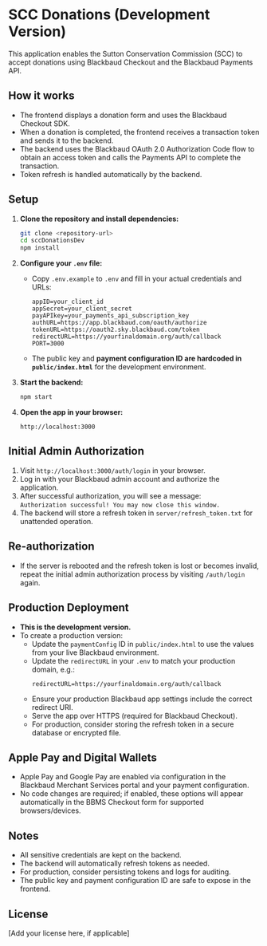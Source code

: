 # SCC Donations (Development Version)

This application enables the Sutton Conservation Commission (SCC) to accept donations using Blackbaud Checkout and the Blackbaud Payments API.

## How it works

- The frontend displays a donation form and uses the Blackbaud Checkout SDK.
- When a donation is completed, the frontend receives a transaction token and sends it to the backend.
- The backend uses the Blackbaud OAuth 2.0 Authorization Code flow to obtain an access token and calls the Payments API to complete the transaction.
- Token refresh is handled automatically by the backend.

## Setup

1. **Clone the repository and install dependencies:**
   ```bash
   git clone <repository-url>
   cd sccDonationsDev
   npm install
   ```

2. **Configure your `.env` file:**
   - Copy `.env.example` to `.env` and fill in your actual credentials and URLs:
     ```
     appID=your_client_id
     appSecret=your_client_secret
     payAPIkey=your_payments_api_subscription_key
     authURL=https://app.blackbaud.com/oauth/authorize
     tokenURL=https://oauth2.sky.blackbaud.com/token
     redirectURL=https://yourfinaldomain.org/auth/callback
     PORT=3000
     ```
   - The public key and **payment configuration ID are hardcoded in `public/index.html`** for the development environment.

3. **Start the backend:**
   ```bash
   npm start
   ```

4. **Open the app in your browser:**
   ```
   http://localhost:3000
   ```

## Initial Admin Authorization

1. Visit `http://localhost:3000/auth/login` in your browser.
2. Log in with your Blackbaud admin account and authorize the application.
3. After successful authorization, you will see a message:  
   `Authorization successful! You may now close this window.`
4. The backend will store a refresh token in `server/refresh_token.txt` for unattended operation.

## Re-authorization

- If the server is rebooted and the refresh token is lost or becomes invalid, repeat the initial admin authorization process by visiting `/auth/login` again.

## Production Deployment

- **This is the development version.**
- To create a production version:
  - Update the `paymentConfig` ID in `public/index.html` to use the values from your live Blackbaud environment.
  - Update the `redirectURL` in your `.env` to match your production domain, e.g.:
    ```
    redirectURL=https://yourfinaldomain.org/auth/callback
    ```
  - Ensure your production Blackbaud app settings include the correct redirect URI.
  - Serve the app over HTTPS (required for Blackbaud Checkout).
  - For production, consider storing the refresh token in a secure database or encrypted file.

## Apple Pay and Digital Wallets

- Apple Pay and Google Pay are enabled via configuration in the Blackbaud Merchant Services portal and your payment configuration.
- No code changes are required; if enabled, these options will appear automatically in the BBMS Checkout form for supported browsers/devices.

## Notes

- All sensitive credentials are kept on the backend.
- The backend will automatically refresh tokens as needed.
- For production, consider persisting tokens and logs for auditing.
- The public key and payment configuration ID are safe to expose in the frontend.

## License

[Add your license here, if applicable]